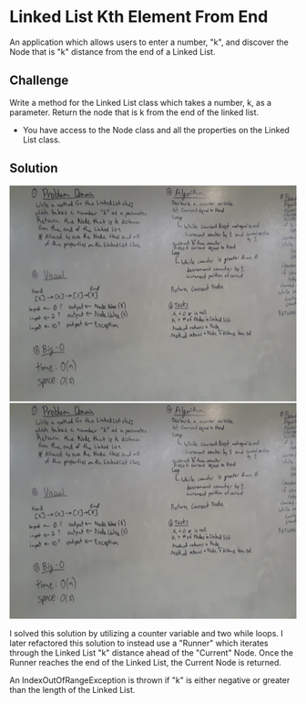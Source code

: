 # Linked List Kth Element From End
An application which allows users to enter a number, "k", and discover the Node that is
"k" distance from the end of a Linked List.

## Challenge
Write a method for the Linked List class which takes a number, k, as a parameter.
Return the node that is k from the end of the linked list.
* You have access to the Node class and all the properties on the Linked List class.

## Solution
![LL Kth Element From End 01](../../assets/ll-kth-from-end-images/ll-kth-from-end-01.jpg)
![LL Kth Element From End 02](../../assets/ll-kth-from-end-images/ll-kth-from-end-01.jpg)

I solved this solution by utilizing a counter variable and two while loops. I later refactored this
solution to instead use a "Runner" which iterates through the Linked List "k" distance ahead of the
"Current" Node. Once the Runner reaches the end of the Linked List, the Current Node is returned.

An IndexOutOfRangeException is thrown if "k" is either negative or greater than the length of the Linked List.